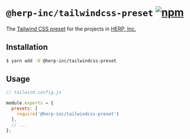 # `@herp-inc/tailwindcss-preset` [![npm](https://img.shields.io/npm/v/@herp-inc/tailwindcss-preset.svg)](https://www.npmjs.com/package/@herp-inc/tailwindcss-preset)

The [Tailwind CSS preset](https://tailwindcss.com/docs/presets) for the projects in [HERP, Inc.](https://herp.co.jp/)

## Installation

```sh
$ yarn add -D @herp-inc/tailwindcss-preset
```

## Usage

```js
// tailwind.config.js

module.exports = {
  presets: [
    require('@herp-inc/tailwindcss-preset')
  ],
  // ...
};
```
